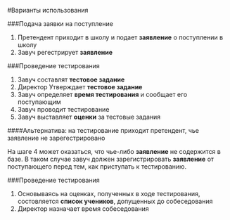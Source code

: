 #Варианты использования

###Подача заявки на поступление
1. Претендент приходит в школу и подает **заявление** о поступлении в школу
2. Завуч регестрирует **заявление**

###Проведение тестирования
1. Завуч составлят **тестовое задание**
2. Директор Утверждает **тестовое задание**
3. Завуч определяет **время тестирования** и сообщает его поступающим
4. Завуч проводит тестирование
5. Завуч выставляет **оценки** за тестовые задания

####Альтернатива: на тестирование приходит претендент, чье заявление не зарегестрировано

На шаге 4 может оказаться, что чье-либо **заявление** не содержится в базе.
В таком случае завуч должен зарегистрировать **заявление** от поступающего перед тем, как приступать к тестированию.

###Проведение тестирования
1. Основываясь на оценках, полученных в ходе тестирования, состовляется **список учеников**, допущенных до собеседования
2. Директор назначает время собеседования
